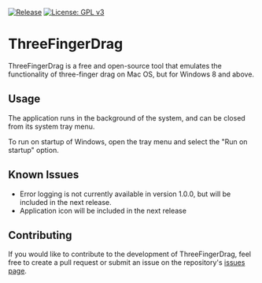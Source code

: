 [![Release](https://img.shields.io/github/v/release/austinnixholm/ThreeFingerDrag?label=Download%20version)](https://github.com/austinnixholm/ThreeFingerDrag/releases/latest)
[![License: GPL v3](https://img.shields.io/badge/License-GPLv3-blue.svg)](https://www.gnu.org/licenses/gpl-3.0)

# ThreeFingerDrag

ThreeFingerDrag is a free and open-source tool that emulates the functionality of three-finger drag on Mac OS, but for Windows 8 and above. 

## Usage

The application runs in the background of the system, and can be closed from its system tray menu.

To run on startup of Windows, open the tray menu and select the "Run on startup" option.  

## Known Issues

- Error logging is not currently available in version 1.0.0, but will be included in the next release.
- Application icon will be included in the next release

## Contributing

If you would like to contribute to the development of ThreeFingerDrag, feel free to create a pull request or submit an issue on the repository's [issues page](https://github.com/username/repo/issues).
